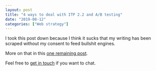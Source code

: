 ```yaml
---
layout: post
title: "4 ways to deal with ITP 2.2 and A/B testing"
date: "2019-08-12"
categories: ["Web strategy"]
---
```


I took this post down because I think it sucks that my writing has been scraped without my consent to feed bullshit engines.

More on that in this [one remaining post](/my-final-blog-post).

Feel free to [get in touch](/contact) if you want to chat.
